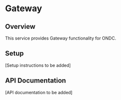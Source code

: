 # Gateway

## Overview
This service provides Gateway functionality for ONDC.

## Setup
[Setup instructions to be added]

## API Documentation
[API documentation to be added]
